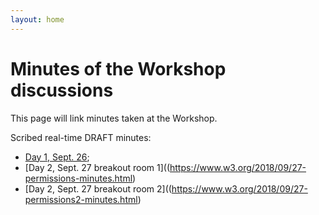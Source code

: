 ```yaml
---
layout: home
---
```


# Minutes of the Workshop discussions

This page will link minutes taken at the Workshop.

Scribed real-time DRAFT minutes: 
* [Day 1, Sept. 26](https://www.w3.org/2018/09/26-permissions-minutes.html); 
* [Day 2, Sept. 27 breakout room 1]((https://www.w3.org/2018/09/27-permissions-minutes.html)
* [Day 2, Sept. 27 breakout room 2]((https://www.w3.org/2018/09/27-permissions2-minutes.html)



